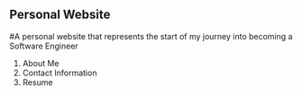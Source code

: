 ## Personal Website
#A personal website that represents the start of my journey into becoming a Software Engineer
1. About Me
2. Contact Information
3. Resume 
